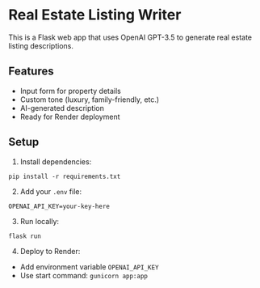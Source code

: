 # Real Estate Listing Writer

This is a Flask web app that uses OpenAI GPT-3.5 to generate real estate listing descriptions.

## Features
- Input form for property details
- Custom tone (luxury, family-friendly, etc.)
- AI-generated description
- Ready for Render deployment

## Setup
1. Install dependencies:
```
pip install -r requirements.txt
```

2. Add your `.env` file:
```
OPENAI_API_KEY=your-key-here
```

3. Run locally:
```
flask run
```

4. Deploy to Render:
- Add environment variable `OPENAI_API_KEY`
- Use start command: `gunicorn app:app`
